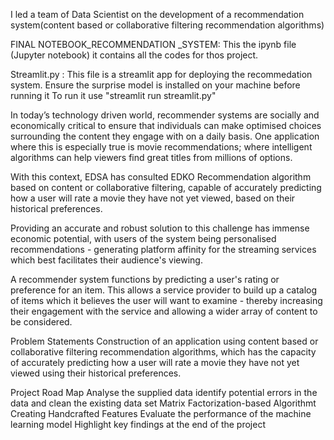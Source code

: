  I led a team of Data Scientist on the development of a recommendation system(content based or collaborative filtering recommendation algorithms)

FINAL NOTEBOOK_RECOMMENDATION _SYSTEM: This the ipynb file (Jupyter notebook) it contains all the codes for thos project.

Streamlit.py : This file is a streamlit app for deploying the recommedation system.
                Ensure the surprise model is installed on your machine before running it 
                To run it use "streamlit run streamlit.py"




In today’s technology driven world, recommender systems are socially and economically critical to ensure that individuals can make optimised choices surrounding the content they engage with on a daily basis. One application where this is especially true is movie recommendations; where intelligent algorithms can help viewers find great titles from millions of options.

With this context, EDSA has consulted EDKO  Recommendation algorithm based on content or collaborative filtering, capable of accurately predicting how a user will rate a movie they have not yet viewed, based on their historical preferences.

Providing an accurate and robust solution to this challenge has immense economic potential, with users of the system being personalised recommendations - generating platform affinity for the streaming services which best facilitates their audience's viewing.

A recommender system functions by predicting a user's rating or preference for an item. This allows a service provider to build up a catalog of items which it believes the user will want to examine - thereby increasing their engagement with the service and allowing a wider array of content to be considered.

Problem Statements
Construction of an application using content based or collaborative filtering recommendation algorithms, which has the capacity of accurately predicting how a user will rate a movie they have not yet viewed using their historical preferences.

Project Road Map
Analyse the supplied data
identify potential errors in the data and clean the existing data set
Matrix Factorization-based Algorithmt
Creating Handcrafted Features
Evaluate the performance of the machine learning model
Highlight key findings at the end of the project
